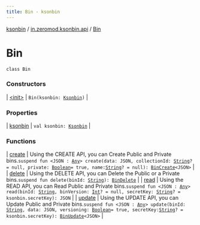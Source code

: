 ```yaml
---
title: Bin - ksonbin
---
```


[ksonbin](../../index.html) / [in.zeromod.ksonbin.api](../index.html) / [Bin](./index.html)

# Bin

`class Bin`

### Constructors

| [&lt;init&gt;](-init-.html) | `Bin(ksonbin: `[`Ksonbin`](../../in.zeromod.ksonbin/-ksonbin/index.html)`)` |

### Properties

| [ksonbin](ksonbin.html) | `val ksonbin: `[`Ksonbin`](../../in.zeromod.ksonbin/-ksonbin/index.html) |

### Functions

| [create](create.html) | Using the CREATE API, you can Create Public and Private bins.`suspend fun <JSON : `[`Any`](https://kotlinlang.org/api/latest/jvm/stdlib/kotlin/-any/index.html)`> create(data: JSON, collectionId: `[`String`](https://kotlinlang.org/api/latest/jvm/stdlib/kotlin/-string/index.html)`? = null, private: `[`Boolean`](https://kotlinlang.org/api/latest/jvm/stdlib/kotlin/-boolean/index.html)` = true, name: `[`String`](https://kotlinlang.org/api/latest/jvm/stdlib/kotlin/-string/index.html)`? = null): `[`BinCreate`](../-bin-create/index.html)`<JSON>` |
| [delete](delete.html) | Using the DELETE API, you can Delete the Public  or a Private bins.`suspend fun delete(binId: `[`String`](https://kotlinlang.org/api/latest/jvm/stdlib/kotlin/-string/index.html)`): `[`BinDelete`](../-bin-delete/index.html) |
| [read](read.html) | Using the READ API, you can Read Public and Private bins.`suspend fun <JSON : `[`Any`](https://kotlinlang.org/api/latest/jvm/stdlib/kotlin/-any/index.html)`> read(binId: `[`String`](https://kotlinlang.org/api/latest/jvm/stdlib/kotlin/-string/index.html)`, binVersion: `[`Int`](https://kotlinlang.org/api/latest/jvm/stdlib/kotlin/-int/index.html)`? = null, secretKey: `[`String`](https://kotlinlang.org/api/latest/jvm/stdlib/kotlin/-string/index.html)`? = ksonbin.secretKey): JSON` |
| [update](update.html) | Using the UPDATE API, you can Update Public and Private bins.`suspend fun <JSON : `[`Any`](https://kotlinlang.org/api/latest/jvm/stdlib/kotlin/-any/index.html)`> update(binId: `[`String`](https://kotlinlang.org/api/latest/jvm/stdlib/kotlin/-string/index.html)`, data: JSON, versioning: `[`Boolean`](https://kotlinlang.org/api/latest/jvm/stdlib/kotlin/-boolean/index.html)` = true, secretKey: `[`String`](https://kotlinlang.org/api/latest/jvm/stdlib/kotlin/-string/index.html)`? = ksonbin.secretKey): `[`BinUpdate`](../-bin-update/index.html)`<JSON>` |

